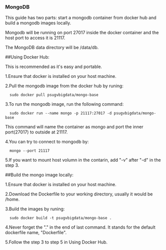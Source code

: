 ### MongoDB

This guide has two parts: start a mongodb container from docker hub and build a mongodb images locally.

Mongodb will be running on port 27017 inside the docker container and the host port to access it is 21117.

The MongoDB data directory will be /data/db.


##Using Docker Hub:

This is recommended as it's easy and portable.

1.Ensure that docker is installed on your host machine.

2.Pull the mongodb image from the docker hub by runing:

      sudo docker pull psugvbigdata/mongo-base
3.To run the mongodb image, run the following command:

      sudo docker run --name mongo -p 21117:27017 -d psugvbigdata/mongo-base

This command will name the container as mongo and port the inner port(27017) to outside at 21117. 

4.You can try to connect to mongodb by:

      mongo --port 21117
      
5.If you want to mount host volumn in the contarin, add "-v" after "-d" in the step 3.

##Build the mongo image locally:

1.Ensure that docker is installed on your host machine.

2.Download the Dockerfile to your working directory, usually it would be /home.

3.Build the images by runing:

      sudo docker build -t psugvbigdata/mongo-base .
      
4.Never forget the "." in the end of last command. It stands for the default dockerfile name, "Dockerfile".

5.Follow the step 3 to step 5 in Using Docker Hub.
